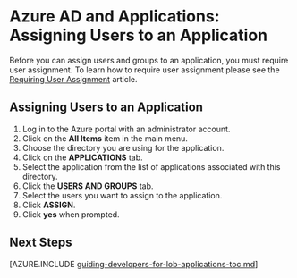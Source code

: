 <properties
	pageTitle="Azure AD and Applications: Assigning Users to an Application | Microsoft Azure"
	description="How to implement user assignment for Azure applications."
	services="active-directory"
	documentationCenter=""
	authors="femila"
	manager="femila"
	editor=""/>

<tags
	ms.service="active-directory"
	ms.workload="identity"
	ms.tgt_pltfrm="na"
	ms.devlang="na"
	ms.topic="article"
	ms.date="08/15/2015"
	ms.author="inhenk"/>

# Azure AD and Applications: Assigning Users to an Application
Before you can assign users and groups to an application, you must require user assignment.  To learn how to require user assignment please see the [Requiring User Assignment](active-directory-applications-guiding-developers-requiring-user-assignment.md) article.

## Assigning Users to an Application
1. Log in to the Azure portal with an administrator account.
2. Click on the **All Items** item in the main menu.
3. Choose the directory you are using for the application.
4. Click on the **APPLICATIONS** tab.
5. Select the application from the list of applications associated with this directory.
6. Click the **USERS AND GROUPS** tab.
8. Select the users you want to assign to the application.
9. Click **ASSIGN**.
10. Click **yes** when prompted.

## Next Steps
[AZURE.INCLUDE [guiding-developers-for-lob-applications-toc.md](../../includes/active-directory-applications-guiding-developers-for-lob-applications-toc.md)]
